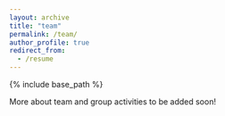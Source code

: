```yaml
---
layout: archive
title: "team"
permalink: /team/
author_profile: true
redirect_from:
  - /resume
---
```


{% include base_path %}

More about team and group activities to be added soon!
